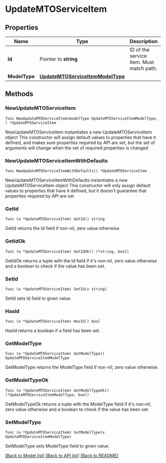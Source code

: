# UpdateMTOServiceItem

## Properties

Name | Type | Description | Notes
------------ | ------------- | ------------- | -------------
**Id** | Pointer to **string** | ID of the service item. Must match path. | [optional] 
**ModelType** | [**UpdateMTOServiceItemModelType**](UpdateMTOServiceItemModelType.md) |  | 

## Methods

### NewUpdateMTOServiceItem

`func NewUpdateMTOServiceItem(modelType UpdateMTOServiceItemModelType, ) *UpdateMTOServiceItem`

NewUpdateMTOServiceItem instantiates a new UpdateMTOServiceItem object
This constructor will assign default values to properties that have it defined,
and makes sure properties required by API are set, but the set of arguments
will change when the set of required properties is changed

### NewUpdateMTOServiceItemWithDefaults

`func NewUpdateMTOServiceItemWithDefaults() *UpdateMTOServiceItem`

NewUpdateMTOServiceItemWithDefaults instantiates a new UpdateMTOServiceItem object
This constructor will only assign default values to properties that have it defined,
but it doesn't guarantee that properties required by API are set

### GetId

`func (o *UpdateMTOServiceItem) GetId() string`

GetId returns the Id field if non-nil, zero value otherwise.

### GetIdOk

`func (o *UpdateMTOServiceItem) GetIdOk() (*string, bool)`

GetIdOk returns a tuple with the Id field if it's non-nil, zero value otherwise
and a boolean to check if the value has been set.

### SetId

`func (o *UpdateMTOServiceItem) SetId(v string)`

SetId sets Id field to given value.

### HasId

`func (o *UpdateMTOServiceItem) HasId() bool`

HasId returns a boolean if a field has been set.

### GetModelType

`func (o *UpdateMTOServiceItem) GetModelType() UpdateMTOServiceItemModelType`

GetModelType returns the ModelType field if non-nil, zero value otherwise.

### GetModelTypeOk

`func (o *UpdateMTOServiceItem) GetModelTypeOk() (*UpdateMTOServiceItemModelType, bool)`

GetModelTypeOk returns a tuple with the ModelType field if it's non-nil, zero value otherwise
and a boolean to check if the value has been set.

### SetModelType

`func (o *UpdateMTOServiceItem) SetModelType(v UpdateMTOServiceItemModelType)`

SetModelType sets ModelType field to given value.



[[Back to Model list]](../README.md#documentation-for-models) [[Back to API list]](../README.md#documentation-for-api-endpoints) [[Back to README]](../README.md)


